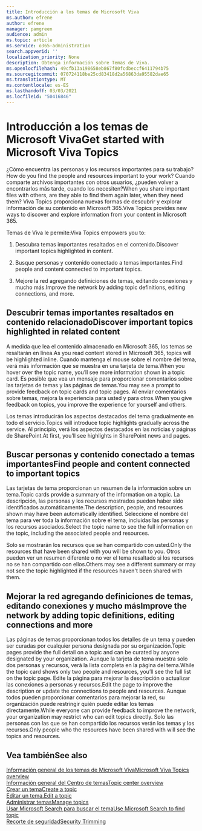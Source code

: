 ```yaml
---
title: Introducción a los temas de Microsoft Viva
ms.author: efrene
author: efrene
manager: pamgreen
audience: admin
ms.topic: article
ms.service: o365-administration
search.appverid: ''
localization_priority: None
description: Obtenga información sobre Temas de Viva.
ms.openlocfilehash: 49cfb13a198658eb867f80fcdbeccf6411794b75
ms.sourcegitcommit: 070724118be25cd83418d2a56863da95582dae65
ms.translationtype: MT
ms.contentlocale: es-ES
ms.lasthandoff: 03/03/2021
ms.locfileid: "50416846"
---
```

# <a name="get-started-with-microsoft-viva-topics"></a><span data-ttu-id="6399b-103">Introducción a los temas de Microsoft Viva</span><span class="sxs-lookup"><span data-stu-id="6399b-103">Get started with Microsoft Viva Topics</span></span>

<span data-ttu-id="6399b-104">¿Cómo encuentra las personas y los recursos importantes para su trabajo?</span><span class="sxs-lookup"><span data-stu-id="6399b-104">How do you find the people and resources important to your work?</span></span> <span data-ttu-id="6399b-105">Cuando comparte archivos importantes con otros usuarios, ¿pueden volver a encontrarlos más tarde, cuando los necesiten?</span><span class="sxs-lookup"><span data-stu-id="6399b-105">When you share important files with others, are they able to find them again later, when they need them?</span></span> <span data-ttu-id="6399b-106">Viva Topics proporciona nuevas formas de descubrir y explorar información de su contenido en Microsoft 365.</span><span class="sxs-lookup"><span data-stu-id="6399b-106">Viva Topics provides new ways to discover and explore information from your content in Microsoft 365.</span></span>  

<span data-ttu-id="6399b-107">Temas de Viva le permite:</span><span class="sxs-lookup"><span data-stu-id="6399b-107">Viva Topics empowers you to:</span></span> 

1. <span data-ttu-id="6399b-108">Descubra temas importantes resaltados en el contenido.</span><span class="sxs-lookup"><span data-stu-id="6399b-108">Discover important topics highlighted in content.</span></span>

2. <span data-ttu-id="6399b-109">Busque personas y contenido conectado a temas importantes.</span><span class="sxs-lookup"><span data-stu-id="6399b-109">Find people and content connected to important topics.</span></span>

3. <span data-ttu-id="6399b-110">Mejore la red agregando definiciones de temas, editando conexiones y mucho más.</span><span class="sxs-lookup"><span data-stu-id="6399b-110">Improve the network by adding topic definitions, editing connections, and more.</span></span>


## <a name="discover-important-topics-highlighted-in-related-content"></a><span data-ttu-id="6399b-111">Descubrir temas importantes resaltados en contenido relacionado</span><span class="sxs-lookup"><span data-stu-id="6399b-111">Discover important topics highlighted in related content</span></span> 

<span data-ttu-id="6399b-112">A medida que lea el contenido almacenado en Microsoft 365, los temas se resaltarán en línea.</span><span class="sxs-lookup"><span data-stu-id="6399b-112">As you read content stored in Microsoft 365, topics will be highlighted inline.</span></span> <span data-ttu-id="6399b-113">Cuando mantenga el mouse sobre el nombre del tema, verá más información que se muestra en una tarjeta de tema.</span><span class="sxs-lookup"><span data-stu-id="6399b-113">When you hover over the topic name, you’ll see more information shown in a topic card.</span></span> <span data-ttu-id="6399b-114">Es posible que vea un mensaje para proporcionar comentarios sobre las tarjetas de temas y las páginas de temas.</span><span class="sxs-lookup"><span data-stu-id="6399b-114">You may see a prompt to provide feedback on topic cards and topic pages.</span></span> <span data-ttu-id="6399b-115">Al enviar comentarios sobre temas, mejora la experiencia para usted y para otros.</span><span class="sxs-lookup"><span data-stu-id="6399b-115">When you give feedback on topics, you improve the experience for yourself and others.</span></span> 

<span data-ttu-id="6399b-116">Los temas introducirán los aspectos destacados del tema gradualmente en todo el servicio.</span><span class="sxs-lookup"><span data-stu-id="6399b-116">Topics will introduce topic highlights gradually across the service.</span></span> <span data-ttu-id="6399b-117">Al principio, verá los aspectos destacados en las noticias y páginas de SharePoint.</span><span class="sxs-lookup"><span data-stu-id="6399b-117">At first, you’ll see highlights in SharePoint news and pages.</span></span>


## <a name="find-people-and-content-connected-to-important-topics"></a><span data-ttu-id="6399b-118">Buscar personas y contenido conectado a temas importantes</span><span class="sxs-lookup"><span data-stu-id="6399b-118">Find people and content connected to important topics</span></span> 

<span data-ttu-id="6399b-119">Las tarjetas de tema proporcionan un resumen de la información sobre un tema.</span><span class="sxs-lookup"><span data-stu-id="6399b-119">Topic cards provide a summary of the information on a topic.</span></span> <span data-ttu-id="6399b-120">La descripción, las personas y los recursos mostrados pueden haber sido identificados automáticamente.</span><span class="sxs-lookup"><span data-stu-id="6399b-120">The description, people, and resources shown may have been automatically identified.</span></span> <span data-ttu-id="6399b-121">Seleccione el nombre del tema para ver toda la información sobre el tema, incluidas las personas y los recursos asociados.</span><span class="sxs-lookup"><span data-stu-id="6399b-121">Select the topic name to see the full information on the topic, including the associated people and resources.</span></span>  

<span data-ttu-id="6399b-122">Solo se mostrarán los recursos que se han compartido con usted.</span><span class="sxs-lookup"><span data-stu-id="6399b-122">Only the resources that have been shared with you will be shown to you.</span></span> <span data-ttu-id="6399b-123">Otros pueden ver un resumen diferente o no ver el tema resaltado si los recursos no se han compartido con ellos.</span><span class="sxs-lookup"><span data-stu-id="6399b-123">Others may see a different summary or may not see the topic highlighted if the resources haven't been shared with them.</span></span> 



## <a name="improve-the-network-by-adding-topic-definitions-editing-connections-and-more"></a><span data-ttu-id="6399b-124">Mejorar la red agregando definiciones de temas, editando conexiones y mucho más</span><span class="sxs-lookup"><span data-stu-id="6399b-124">Improve the network by adding topic definitions, editing connections and more</span></span> 

<span data-ttu-id="6399b-125">Las páginas de temas proporcionan todos los detalles de un tema y pueden ser curadas por cualquier persona designada por su organización.</span><span class="sxs-lookup"><span data-stu-id="6399b-125">Topic pages provide the full detail on a topic and can be curated by anyone designated by your organization.</span></span> <span data-ttu-id="6399b-126">Aunque la tarjeta de tema muestra solo dos personas y recursos, verá la lista completa en la página del tema.</span><span class="sxs-lookup"><span data-stu-id="6399b-126">While the topic card shows only two people and resources, you’ll see the full list on the topic page.</span></span> <span data-ttu-id="6399b-127">Edite la página para mejorar la descripción o actualizar las conexiones a personas y recursos.</span><span class="sxs-lookup"><span data-stu-id="6399b-127">Edit the page to improve the description or update the connections to people and resources.</span></span> <span data-ttu-id="6399b-128">Aunque todos pueden proporcionar comentarios para mejorar la red, su organización puede restringir quién puede editar los temas directamente.</span><span class="sxs-lookup"><span data-stu-id="6399b-128">While everyone can provide feedback to improve the network, your organization may restrict who can edit topics directly.</span></span> <span data-ttu-id="6399b-129">Solo las personas con las que se han compartido los recursos verán los temas y los recursos.</span><span class="sxs-lookup"><span data-stu-id="6399b-129">Only people who the resources have been shared with will see the topics and resources.</span></span>


## <a name="see-also"></a><span data-ttu-id="6399b-130">Vea también</span><span class="sxs-lookup"><span data-stu-id="6399b-130">See also</span></span>
[<span data-ttu-id="6399b-131">Información general de los temas de Microsoft Viva</span><span class="sxs-lookup"><span data-stu-id="6399b-131">Microsoft Viva Topics overview</span></span>](topic-experiences-overview.md)</br>
[<span data-ttu-id="6399b-132">Información general del Centro de temas</span><span class="sxs-lookup"><span data-stu-id="6399b-132">Topic center overview</span></span>](topic-center-overview.md)</br>
[<span data-ttu-id="6399b-133">Crear un tema</span><span class="sxs-lookup"><span data-stu-id="6399b-133">Create a topic</span></span>](create-a-topic.md)</br>
[<span data-ttu-id="6399b-134">Editar un tema.</span><span class="sxs-lookup"><span data-stu-id="6399b-134">Edit a topic</span></span>](edit-a-topic.md)</br>
[<span data-ttu-id="6399b-135">Administrar temas</span><span class="sxs-lookup"><span data-stu-id="6399b-135">Manage topics</span></span>](manage-topics.md)</br>
[<span data-ttu-id="6399b-136">Usar Microsoft Search para buscar el tema</span><span class="sxs-lookup"><span data-stu-id="6399b-136">Use Microsoft Search to find topic</span></span>](search.md)</br>
[<span data-ttu-id="6399b-137">Recorte de seguridad</span><span class="sxs-lookup"><span data-stu-id="6399b-137">Security Trimming</span></span>](topic-experiences-security-trimming.md)

